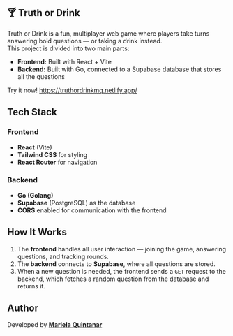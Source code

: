 
## 🍸 Truth or Drink

Truth or Drink is a fun, multiplayer web game where players take turns answering bold questions — or taking a drink instead.  
This project is divided into two main parts:
- **Frontend:** Built with React + Vite  
- **Backend:** Built with Go, connected to a Supabase database that stores all the questions

Try it now! https://truthordrinkmq.netlify.app/


## Tech Stack

### Frontend
- **React** (Vite)
- **Tailwind CSS** for styling
- **React Router** for navigation

### Backend
- **Go (Golang)**
- **Supabase** (PostgreSQL) as the database
- **CORS** enabled for communication with the frontend

## How It Works

1. The **frontend** handles all user interaction — joining the game, answering questions, and tracking rounds.
2. The **backend** connects to **Supabase**, where all questions are stored.
3. When a new question is needed, the frontend sends a `GET` request to the backend, which fetches a random question from the database and returns it.


## Author
Developed by **[Mariela Quintanar](https://github.com/Marielaquintanarr)**


